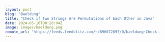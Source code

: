 ```yaml
---
layout: post
blog: "Baeldung"
title: "Check if Two Strings Are Permutations of Each Other in Java"
date: 2024-05-16T00:28:04Z
image: images/baeldung.png
remote_url: "https://feeds.feedblitz.com/~/896672897/0/baeldung~Check-if-Two-Strings-Are-Permutations-of-Each-Other-in-Java"
---
```


